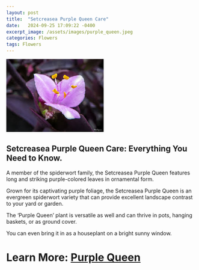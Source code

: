 ```yaml
---
layout: post
title:  "Setcreasea Purple Queen Care"
date:   2024-09-25 17:09:22 -0400
excerpt_image: /assets/images/purple_queen.jpeg
categories: Flowers
tags: Flowers
---
```


<img src="/assets/images/purple_queen.jpeg">

## Setcreasea Purple Queen Care: Everything You Need to Know.

A member of the spiderwort family, the Setcreasea Purple Queen features long and striking purple-colored leaves in ornamental form.

Grown for its captivating purple foliage, the Setcreasea Purple Queen is an evergreen spiderwort variety that can provide excellent landscape contrast to your yard or garden.

The ‘Purple Queen’ plant is versatile as well and can thrive in pots, hanging baskets, or as ground cover. 

You can even bring it in as a houseplant on a bright sunny window. 

# Learn More: [Purple Queen](https://www.gfloutdoors.com/setcreasea-purple-queen-care-everything-you-need-to-know/?fbclid=IwZXh0bgNhZW0CMTEAAR0W0NZdZDH79zBl9soSCqu3jiQ_wsJZlXvjsuDDnDT9SwgjUrZi_3AxsuI_aem_D3ek9GXS5GADG9iTQxkzjQ)